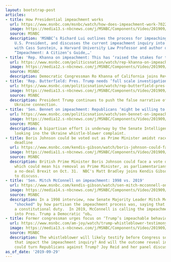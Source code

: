 ```yaml
---
layout: bootstrap-post
articles:
- title: How Presidential impeachment works
  url: https://www.msnbc.com/msnbc/watch/how-does-impeachment-work-70220357924
  image: https://media13.s-nbcnews.com/j/MSNBC/Components/Video/201909/n_lui_impeachment_190929_1920x1080.nbcnews-fp-1200-630.jpg
  source: MSNBC
  description: 'MSNBC’s Richard Lui outlines the process for impeaching a sitting
    U.S. President, and discusses the current impeachment inquiry into President Trump
    with Cass Sunstein, a Harvard University Law Professor and author of the book
    “Impeachment: A Citizen’s Guide,…'
- title: 'Rep. Khanna on impeachment: This has ‘raised the stakes for the election’'
  url: https://www.msnbc.com/politicsnation/watch/rep-khanna-on-impeachment-this-has-raised-the-stakes-for-the-election-70222405528
  image: https://media12.s-nbcnews.com/j/MSNBC/Components/Video/201909/n_sharp_khanna_09292019_1920x1080.nbcnews-fp-1200-630.jpg
  source: MSNBC
  description: Democratic Congressman Ro Khanna of California joins Rev. Al Sharpton.
- title: 'Rep. Butterfield: Pres. Trump needs ‘full scale investigation of his conduct’'
  url: https://www.msnbc.com/politicsnation/watch/rep-butterfield-pres-trump-needs-full-scale-investigation-of-his-conduct-70221893681
  image: https://media13.s-nbcnews.com/j/MSNBC/Components/Video/201909/n_sharp_butterfield_09292019_1920x1080.nbcnews-fp-1200-630.jpg
  source: MSNBC
  description: President Trump continues to push the false narrative of the Biden,
    Ukraine connection.
- title: 'Sen. Bennet on impeachment: Republicans ‘might be willing to convict’'
  url: https://www.msnbc.com/politicsnation/watch/sen-bennet-on-impeachment-republicans-might-be-willing-to-convict-70221381960
  image: https://media12.s-nbcnews.com/j/MSNBC/Components/Video/201909/n_sharp_bennet_09292019_1920x1080.nbcnews-fp-1200-630.jpg
  source: MSNBC
  description: A bipartisan effort is underway by the Senate Intelligence Committee,
    looking ino the Ukraine whistle-blower complaint.
- title: Boris Johnson could be voted out as Prime Minister amidst race to meet Brexit
    deadline
  url: https://www.msnbc.com/kendis-gibson/watch/boris-johnson-could-face-no-confidence-vote-amidst-race-to-meed-brexit-deadline-70218309961
  image: https://media11.s-nbcnews.com/j/MSNBC/Components/Video/201909/n_gibson_boris_190929_1920x1080.nbcnews-fp-1200-630.jpg
  source: MSNBC
  description: British Prime Minister Boris Johnson could face a vote of no confidence,
    which could mean his removal as Prime Minister, as parliamentarians try to avoid
    a no-deal Brexit on Oct. 31.  NBC's Matt Bradley joins Kendis Gibson from London
    to discuss.
- title: 'Sen. Mitch McConnell on impeachment: 1998 vs. 2019'
  url: https://www.msnbc.com/kendis-gibson/watch/sen-mitch-mcconnell-on-impeachment-1998-vs-2019-70219333797
  image: https://media14.s-nbcnews.com/j/MSNBC/Components/Video/201909/n_gibson_mcconnell98_190929_1920x1080.nbcnews-fp-1200-630.jpg
  source: MSNBC
  description: In a 1998 interview, now Senate Majority Leader Mitch McConnell was
    "shocked" by how partisan the impeachment process was, saying that congress had
    a constitutional duty.  In 2019, McConnell is calling the impeachment inquiry
    into Pres. Trump a Democratic "ob…
- title: Former congressman urges focus on ‘Trump’s impeachable behavior’
  url: https://www.msnbc.com/am-joy/watch/trump-whistleblower-testimony-could-turn-gop-against-president-70216773993
  image: https://media13.s-nbcnews.com/j/MSNBC/Components/Video/201909/n_joy_whistleblower_190929_1920x1080.nbcnews-fp-1200-630.jpg
  source: MSNBC
  description: The whistleblower will likely testify before Congress soon. How will
    that impact the impeachment inquiry? And will the outcome reveal information that
    could turn Republicans against Trump? Joy Reid and her panel discuss.
as_of_date: '2019-09-29'
---
```


